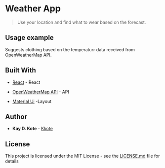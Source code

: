 # Weather App
> Use your location and find what to wear based on the forecast.




## Usage example

Suggests clothing based on the temperaturr data received from OpenWeatherMap API.



## Built With
* [React](https://reactjs.org/) - React
* [OpenWeatherMap API](https://openweathermap.org/api) - API

* [Material Ui](https://material-ui.com/) -Layout



## Author

* **Kay D. Kote**  - [Kkote](https://github.com/kkote)

## License

This project is licensed under the MIT License - see the [LICENSE.md](LICENSE.md) file for details
